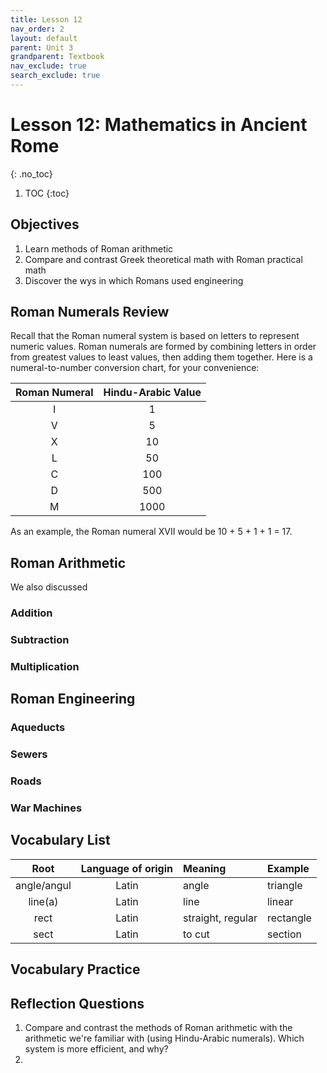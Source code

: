 ```yaml
---
title: Lesson 12
nav_order: 2
layout: default
parent: Unit 3
grandparent: Textbook
nav_exclude: true
search_exclude: true
---
```


# Lesson 12: Mathematics in Ancient Rome
{: .no_toc}

1. TOC
{:toc}

## Objectives

1. Learn methods of Roman arithmetic
2. Compare and contrast Greek theoretical math with Roman practical math
3. Discover the wys in which Romans used engineering

## Roman Numerals Review

Recall that the Roman numeral system is based on letters to represent numeric values. Roman numerals are formed by combining letters in order from greatest values to least values, then adding them together. Here is a numeral-to-number conversion chart, for your convenience:

| Roman Numeral | Hindu-Arabic Value |
| :---:         | :---:              |
| I             | 1                  |
| V             | 5                  |
| X             | 10                 |
| L             | 50                 |
| C             | 100                |
| D             | 500                |
| M             | 1000               |

As an example, the Roman numeral XVII would be 10 + 5 + 1 + 1 = 17.

## Roman Arithmetic

We also discussed

### Addition

### Subtraction

### Multiplication

## Roman Engineering

### Aqueducts

### Sewers

### Roads

### War Machines

## Vocabulary List

| Root          | Language of origin    | Meaning                   | Example           |
| :---:         | :---:                 | :---                      | :---              |
| angle/angul   | Latin                 | angle                     | triangle          |
| line(a)       | Latin                 | line                      | linear            |
| rect          | Latin                 | straight, regular         | rectangle         |
| sect          | Latin                 | to cut                    | section           |

## Vocabulary Practice

## Reflection Questions

1. Compare and contrast the methods of Roman arithmetic with the arithmetic we're familiar with (using Hindu-Arabic numerals). Which system is more efficient, and why?
2. 
